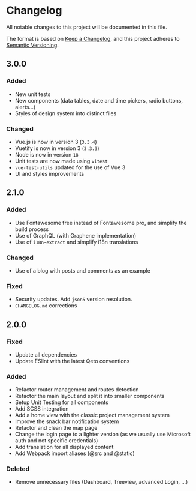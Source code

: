 # Changelog
All notable changes to this project will be documented in this file.

The format is based on [Keep a Changelog](http://keepachangelog.com/en/1.0.0/),
and this project adheres to [Semantic Versioning](http://semver.org/spec/v2.0.0.html).

## 3.0.0
### Added
- New unit tests
- New components (data tables, date and time pickers, radio buttons, alerts...)
- Styles of design system into distinct files
### Changed
- Vue.js is now in version 3 (`3.3.4`)
- Vuetify is now in version 3 (`3.3.3`)
- Node is now in version `18`
- Unit tests are now made using `vitest`
- `vue-test-utils` updated for the use of Vue 3
- UI and styles improvements

## 2.1.0
### Added
- Use Fontawesome free instead of Fontawesome pro, and simplify the build process
- Use of GraphQL (with Graphene implementation)
- Use of `i18n-extract` and simplify i18n translations
### Changed
- Use of a blog with posts and comments as an example
### Fixed
- Security updates. Add `json5` version resolution.
- `CHANGELOG.md` corrections

## 2.0.0
### Fixed
- Update all dependencies
- Update ESlint with the latest Qeto conventions
### Added
- Refactor router management and routes detection
- Refactor the main layout and split it into smaller components
- Setup Unit Testing for all components
- Add SCSS integration
- Add a home view with the classic project management system
- Improve the snack bar notification system
- Refactor and clean the map page
- Change the login page to a lighter version (as we usually use Microsoft auth and not specific credentials)
- Add translation for all displayed content
- Add Webpack import aliases (@src and @static)
### Deleted
- Remove unnecessary files (Dashboard, Treeview, advanced Login, ...)
